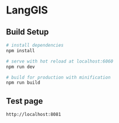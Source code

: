 # LangGIS

## Build Setup

``` bash
# install dependencies
npm install

# serve with hot reload at localhost:6060
npm run dev

# build for production with minification
npm run build
```
## Test page
```
http://localhost:8081
```
